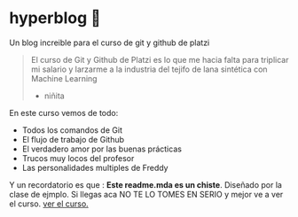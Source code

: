 # hyperblog 💚
Un blog increible para el curso de git y github de platzi

> El curso de Git y Github de Platzi es lo que me hacia falta para triplicar mi salario y larzarme a la industria del tejifo de lana sintética con Machine Learning
> - niñita

En este curso vemos de todo:
* Todos los comandos de Git
* El flujo de trabajo de Github
* El verdadero amor por las buenas prácticas
* Trucos muy locos del profesor
* Las personalidades multiples de Freddy

Y un recordatorio es que : **Este readme.mda es un chiste**. Diseñado por la clase de ejmplo. Si llegas aca NO TE LO TOMES EN SERIO y mejor ve a ver el curso. [ver el curso. ](http://https://platzi.com/cursos/git-github/ "ver el curso. ")